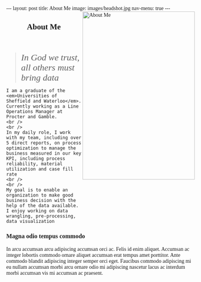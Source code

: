 <!DOCTYPE html>
<html>
---
layout: post
title: About Me
image: images/headshot.jpg
nav-menu: true
---
<img align="right" src="https://github.com/jomelo23/portfolio/blob/master/images/headshot.jpg?raw=true" alt="About Me" width="300" height="450">

<!-- Main -->
<div id="main" class="alt">

<!-- One -->
<section id="one">
	<div class="inner">
		<header class="major">
			<h1 style="font-family:futura;"> About Me</h1>
		</header>

<body style="font-family:futura;">

<blockquote cite="https://ruwix.com/"> <font size=+2><em>In God we trust, all others must bring data</font> </em></blockquote>

    I am a graduate of the <em>Universities of Sheffield and Waterloo</em>. Currently working as a Line Operations Manager at Procter and Gamble.
    <br />
    <br />
    In my daily role, I work with my team, including over 5 direct reports, on process optimization to manage the business measured in our key KPI, including process reliability, material utilization and case fill rate
	<br />
	<br />
    My goal is to enable an organization to make good business decision with the help of the data available. I enjoy working on data wrangling, pre-processing, data visualization

<div class="6u$ 12u$(small)">
		<h3>Magna odio tempus commodo</h3>
		<p>In arcu accumsan arcu adipiscing accumsan orci ac. Felis id enim aliquet. Accumsan ac integer lobortis commodo ornare aliquet accumsan erat tempus amet porttitor. Ante commodo blandit adipiscing integer semper orci eget. Faucibus commodo adipiscing mi eu nullam accumsan morbi arcu ornare odio mi adipiscing nascetur lacus ac interdum morbi accumsan vis mi accumsan ac praesent.</p>
	</div>
</body>
</html>

